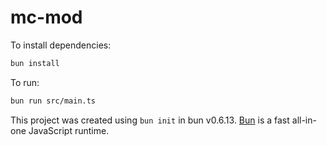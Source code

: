 # mc-mod

To install dependencies:

```bash
bun install
```

To run:

```bash
bun run src/main.ts
```

This project was created using `bun init` in bun v0.6.13. [Bun](https://bun.sh) is a fast all-in-one JavaScript runtime.
